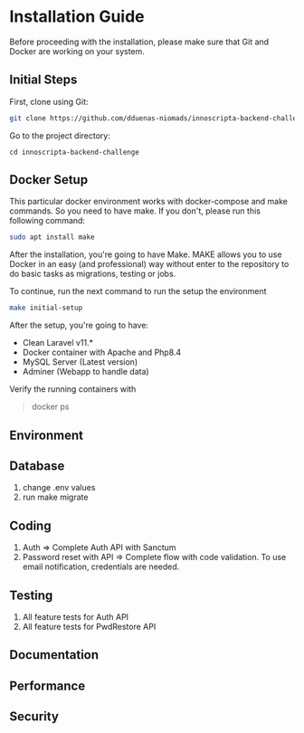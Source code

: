 # Installation Guide

Before proceeding with the installation, please make sure that Git and Docker are working on your system.

## Initial Steps

First, clone using Git:

```bash
git clone https://github.com/dduenas-niomads/innoscripta-backend-challenge
```
Go to the project directory:

```
cd innoscripta-backend-challenge
```

## Docker Setup

This particular docker environment works with docker-compose and make commands. 
So you need to have make. If you don't, please run this following command:

```bash
sudo apt install make
```
After the installation, you're going to have Make. 
MAKE allows you to use Docker in an easy (and professional) way
without enter to the repository to do basic tasks as migrations, testing or jobs.

To continue, run the next command to run the setup the environment

```bash
make initial-setup 
```
After the setup, you're going to have:

* Clean Laravel v11.*
* Docker container with Apache and Php8.4
* MySQL Server (Latest version)
* Adminer (Webapp to handle data)

Verify the running containers with 

> docker ps

## Environment
## Database
1. change .env values
2. run make migrate
## Coding
1. Auth => Complete Auth API with Sanctum
2. Password reset with API => Complete flow with code validation. To use email notification, credentials are needed.
## Testing
1. All feature tests for Auth API
2. All feature tests for PwdRestore API
## Documentation
## Performance
## Security